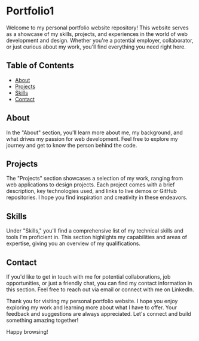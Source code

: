 # Portfolio1

Welcome to my personal portfolio website repository! This website serves as a showcase of my skills, projects, and experiences in the world of web development and design. Whether you're a potential employer, collaborator, or just curious about my work, you'll find everything you need right here.

## Table of Contents

- [About](#about)
- [Projects](#projects)
- [Skills](#skills)
- [Contact](#contact)

## About

In the "About" section, you'll learn more about me, my background, and what drives my passion for web development. Feel free to explore my journey and get to know the person behind the code.

## Projects

The "Projects" section showcases a selection of my work, ranging from web applications to design projects. Each project comes with a brief description, key technologies used, and links to live demos or GitHub repositories. I hope you find inspiration and creativity in these endeavors.

## Skills

Under "Skills," you'll find a comprehensive list of my technical skills and tools I'm proficient in. This section highlights my capabilities and areas of expertise, giving you an overview of my qualifications.

## Contact

If you'd like to get in touch with me for potential collaborations, job opportunities, or just a friendly chat, you can find my contact information in this section. Feel free to reach out via email or connect with me on LinkedIn.

Thank you for visiting my personal portfolio website. I hope you enjoy exploring my work and learning more about what I have to offer. Your feedback and suggestions are always appreciated. Let's connect and build something amazing together!

Happy browsing!

